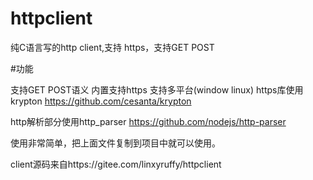 # httpclient
纯C语言写的http client,支持 https，支持GET POST


#功能

支持GET POST语义
内置支持https
支持多平台(window linux)
https库使用krypton https://github.com/cesanta/krypton

http解析部分使用http_parser https://github.com/nodejs/http-parser

使用非常简单，把上面文件复制到项目中就可以使用。

client源码来自https://gitee.com/linxyruffy/httpclient
